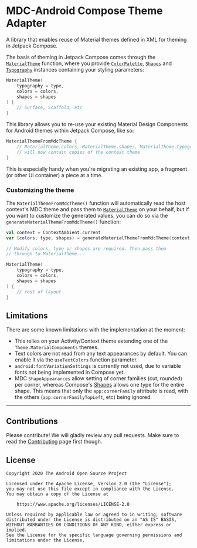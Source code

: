 # MDC-Android Compose Theme Adapter

A library that enables reuse of Material themes defined in XML for theming in Jetpack Compose.

The basis of theming in Jetpack Compose comes through the [`MaterialTheme`][materialtheme] function, where you provide [`ColorPalette`](https://developer.android.com/reference/kotlin/androidx/ui/material/ColorPalette), [`Shapes`](https://developer.android.com/reference/kotlin/androidx/ui/material/Shapes) and [`Typography`](https://developer.android.com/reference/kotlin/androidx/ui/material/Typography) instances containing your styling parameters:

``` kotlin
MaterialTheme(
    typography = type,
    colors = colors,
    shapes = shapes
) {
    // Surface, Scaffold, etc
}
```

This library allows you to re-use your existing Material Design Components for Android themes within Jetpack Compose, like so:


``` kotlin
MaterialThemeFromMdcTheme {
    // MaterialTheme.colors, MaterialTheme.shapes, MaterialTheme.typography
    // will now contain copies of the context theme
}
```

This is especially handy when you're migrating an existing app, a fragment (or other UI container) a piece at a time.

### Customizing the theme

The `MaterialThemeFromMdcTheme()` function will automatically read the host context's MDC theme and pass them to [`MaterialTheme`][materialtheme] on your behalf, but if you want to customize the generated values, you can do so via the `generateMaterialThemeFromMdcTheme()` function:

``` kotlin
val context = ContextAmbient.current
var (colors, type, shapes) = generateMaterialThemeFromMdcTheme(context)

// Modify colors, type or shapes are required. Then pass them
// through to MaterialTheme...

MaterialTheme(
    typography = type,
    colors = colors,
    shapes = shapes
) {
    // rest of layout
}
```

</details>

## Limitations

There are some known limitations with the implementation at the moment:

* This relies on your Activity/Context theme extending one of the `Theme.MaterialComponents` themes.
* Text colors are not read from any text appearances by default. You can enable it via the `useTextColors` function parameter.
* `android:fontVariationSettings` is currently not used, due to variable fonts not being implemented in Compose yet.
* MDC `ShapeAppearances` allow setting of corner families (cut, rounded) per corner, whereas Compose's [Shapes][shapes] allows one type for the entire shape. This means that only the `app:cornerFamily` attribute is read, with the others (`app:cornerFamilyTopLeft`, etc) being ignored.

 [materialtheme]: https://developer.android.com/reference/kotlin/androidx/ui/material/MaterialTheme
 [shapes]: https://developer.android.com/reference/kotlin/androidx/ui/material/Shapes

---

## Contributions

Please contribute! We will gladly review any pull requests.
Make sure to read the [Contributing](CONTRIBUTING.md) page first though.

## License

```
Copyright 2020 The Android Open Source Project
 
Licensed under the Apache License, Version 2.0 (the "License");
you may not use this file except in compliance with the License.
You may obtain a copy of the License at

    https://www.apache.org/licenses/LICENSE-2.0

Unless required by applicable law or agreed to in writing, software
distributed under the License is distributed on an "AS IS" BASIS,
WITHOUT WARRANTIES OR CONDITIONS OF ANY KIND, either express or implied.
See the License for the specific language governing permissions and
limitations under the License.
```

[compose]: https://developer.android.com/jetpack/compose
[snap]: https://oss.sonatype.org/content/repositories/snapshots/dev/chrisbanes/accompanist/
[mdc]: https://material.io/develop/android/
